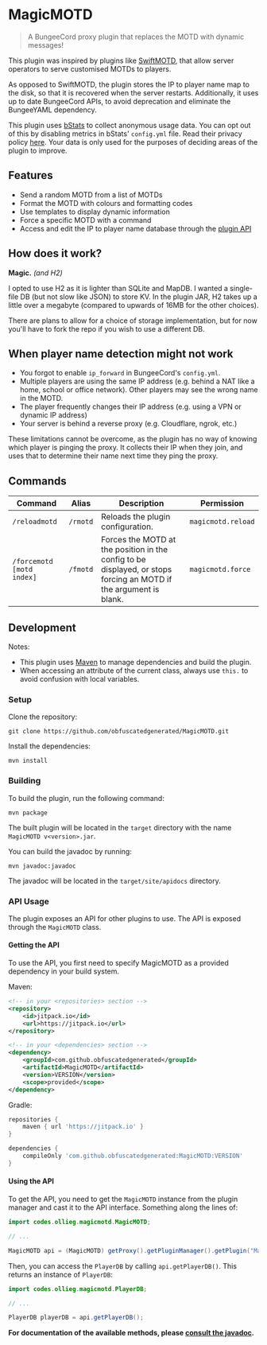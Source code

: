 # MagicMOTD

> A BungeeCord proxy plugin that replaces the MOTD with dynamic messages!

This plugin was inspired by plugins like [SwiftMOTD](https://www.spigotmc.org/resources/swiftmotd.221/), that allow server operators to serve customised MOTDs to players.

As opposed to SwiftMOTD, the plugin stores the IP to player name map to the disk, so that it is recovered when the server restarts. Additionally, it uses up to date BungeeCord APIs, to avoid deprecation and eliminate the BungeeYAML dependency.

This plugin uses [bStats](https://bstats.org/) to collect anonymous usage data. You can opt out of this by disabling metrics in bStats' `config.yml` file. Read their privacy policy [here](https://bstats.org/privacy-policy). Your data is only used for the purposes of deciding areas of the plugin to improve.

## Features

- Send a random MOTD from a list of MOTDs
- Format the MOTD with colours and formatting codes
- Use templates to display dynamic information
- Force a specific MOTD with a command
- Access and edit the IP to player name database through the [plugin API](#api-usage)

## How does it work?

**Magic.** *(and H2)*

I opted to use H2 as it is lighter than SQLite and MapDB. I wanted a single-file DB (but not slow like JSON) to store KV. In the plugin JAR, H2 takes up a little over a megabyte (compared to upwards of 16MB for the other choices).

There are plans to allow for a choice of storage implementation, but for now you'll have to fork the repo if you wish to use a different DB.

## When player name detection might not work

- You forgot to enable `ip_forward` in BungeeCord's `config.yml`.
- Multiple players are using the same IP address (e.g. behind a NAT like a home, school or office network). Other players may see the wrong name in the MOTD.
- The player frequently changes their IP address (e.g. using a VPN or dynamic IP address)
- Your server is behind a reverse proxy (e.g. Cloudflare, ngrok, etc.)

These limitations cannot be overcome, as the plugin has no way of knowing which player is pinging the proxy. It collects their IP when they join, and uses that to determine their name next time they ping the proxy.

## Commands

| Command                   | Alias    | Description                                                                                                       | Permission         |
|---------------------------|----------|-------------------------------------------------------------------------------------------------------------------|--------------------|
| `/reloadmotd`             | `/rmotd` | Reloads the plugin configuration.                                                                                 | `magicmotd.reload` |
| `/forcemotd [motd index]` | `/fmotd` | Forces the MOTD at the position in the config to be displayed, or stops forcing an MOTD if the argument is blank. | `magicmotd.force`  |

## Development

Notes:
- This plugin uses [Maven](https://maven.apache.org/) to manage dependencies and build the plugin.
- When accessing an attribute of the current class, always use `this.` to avoid confusion with local variables.

### Setup

Clone the repository:

```shell
git clone https://github.com/obfuscatedgenerated/MagicMOTD.git
```

Install the dependencies:

```shell
mvn install
```

### Building

To build the plugin, run the following command:

```shell
mvn package
```

The built plugin will be located in the `target` directory with the name `MagicMOTD v<version>.jar`.

You can build the javadoc by running:

```shell
mvn javadoc:javadoc
```

The javadoc will be located in the `target/site/apidocs` directory.

### API Usage

The plugin exposes an API for other plugins to use. The API is exposed through the `MagicMOTD` class.

#### Getting the API

To use the API, you first need to specify MagicMOTD as a provided dependency in your build system.

Maven:

```xml
<!-- in your <repositories> section -->
<repository>
    <id>jitpack.io</id>
    <url>https://jitpack.io</url>
</repository>

<!-- in your <dependencies> section -->
<dependency>
    <groupId>com.github.obfuscatedgenerated</groupId>
    <artifactId>MagicMOTD</artifactId>
    <version>VERSION</version>
    <scope>provided</scope>
</dependency>
```

Gradle:

```groovy
repositories {
    maven { url 'https://jitpack.io' }
}

dependencies {
    compileOnly 'com.github.obfuscatedgenerated:MagicMOTD:VERSION'
}
```

#### Using the API

To get the API, you need to get the `MagicMOTD` instance from the plugin manager and cast it to the API interface. Something along the lines of:

```java
import codes.ollieg.magicmotd.MagicMOTD;

// ...

MagicMOTD api = (MagicMOTD) getProxy().getPluginManager().getPlugin("MagicMOTD");
```

Then, you can access the `PlayerDB` by calling `api.getPlayerDB()`. This returns an instance of `PlayerDB`:
    
```java
import codes.ollieg.magicmotd.PlayerDB;

// ...

PlayerDB playerDB = api.getPlayerDB();
```

**For documentation of the available methods, please [consult the javadoc](https://ollieg.codes/MagicMOTD/javadoc/).**
